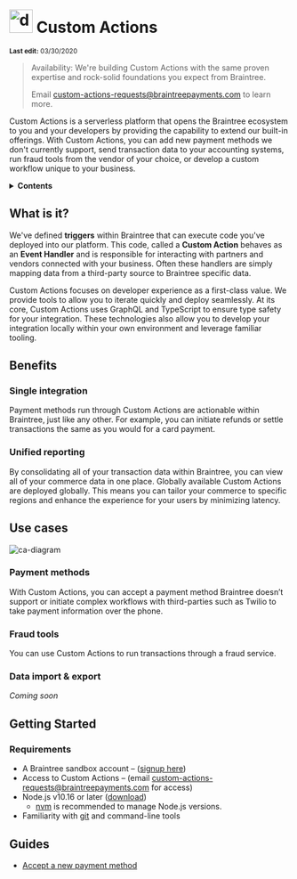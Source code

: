 # <img src="https://user-images.githubusercontent.com/1217116/73565740-d2d7e900-4427-11ea-8d5b-b5692c425de0.png" alt="drawing" width="42" /> Custom Actions

<sup>**Last edit:** 03/30/2020</sup>

> Availability: We're building Custom Actions with the same proven expertise and rock-solid foundations you expect from Braintree.
>
> Email custom-actions-requests@braintreepayments.com to learn more.

Custom Actions is a serverless platform that opens the Braintree ecosystem to you and your developers by providing the capability to extend our built-in offerings. With Custom Actions, you can add new payment methods we don't currently support, send transaction data to your accounting systems, run fraud tools from the vendor of your choice, or develop a custom workflow unique to your business.

<details>
<summary><strong>Contents</strong></summary>

- [<img src="https://user-images.githubusercontent.com/1217116/73565740-d2d7e900-4427-11ea-8d5b-b5692c425de0.png" alt="drawing" width="42" /> Custom Actions](#img-src%22httpsuser-imagesgithubusercontentcom121711673565740-d2d7e900-4427-11ea-8d5b-b5692c425de0png%22-alt%22drawing%22-width%2242%22--custom-actions)
  - [What is it?](#what-is-it)
  - [Benefits](#benefits)
    - [Single integration](#single-integration)
    - [Unified reporting](#unified-reporting)
  - [Use cases](#use-cases)
    - [Payment methods](#payment-methods)
    - [Fraud tools](#fraud-tools)
    - [Data import & export](#data-import--export)
  - [Getting Started](#getting-started)
    - [Requirements](#requirements)
  - [Guides](#guides)
    </details>

## What is it?

We've defined **triggers** within Braintree that can execute code you've deployed into our platform. This code, called a **Custom Action** behaves as an **Event Handler** and is responsible for interacting with partners and vendors connected with your business. Often these handlers are simply mapping data from a third-party source to Braintree specific data.

Custom Actions focuses on developer experience as a first-class value. We provide tools to allow you to iterate quickly and deploy seamlessly. At its core, Custom Actions uses GraphQL and TypeScript to ensure type safety for your integration. These technologies also allow you to develop your integration locally within your own environment and leverage familiar tooling.

## Benefits

### Single integration

Payment methods run through Custom Actions are actionable within Braintree, just like any other. For example, you can initiate refunds or settle transactions the same as you would for a card payment.

### Unified reporting

By consolidating all of your transaction data within Braintree, you can view all of your commerce data in one place.
Globally available
Custom Actions are deployed globally. This means you can tailor your commerce to specific regions and enhance the experience for your users by minimizing latency.

## Use cases

![ca-diagram](https://user-images.githubusercontent.com/1217116/73570150-695cd800-4431-11ea-8bc0-6b3ad83c9d79.png)

### Payment methods

With Custom Actions, you can accept a payment method Braintree doesn’t support or initiate complex workflows with third-parties such as Twilio to take payment information over the phone.

### Fraud tools

You can use Custom Actions to run transactions through a fraud service.

### Data import & export

_Coming soon_

## Getting Started

### Requirements

- A Braintree sandbox account – ([signup here](https://www.braintreepayments.com/sandbox))
- Access to Custom Actions – (email custom-actions-requests@braintreepayments.com for access)
- Node.js v10.16 or later ([download](https://nodejs.org/en/download/))
  - [nvm](https://github.com/nvm-sh/nvm) is recommended to manage Node.js versions.
- Familiarity with [git](https://git-scm.com/) and command-line tools

## Guides

- [Accept a new payment method](./guides/accept-a-new-payment-method.md)
